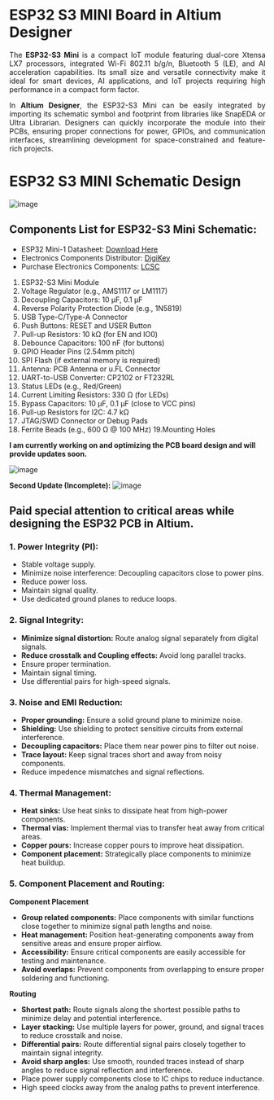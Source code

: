# ESP32 S3 MINI Board in Altium Designer

<div style="text-align: justify;">
  
The **ESP32-S3 Mini** is a compact IoT module featuring dual-core Xtensa LX7 processors, integrated Wi-Fi 802.11 b/g/n, Bluetooth 5 (LE), and AI acceleration capabilities. Its small size and versatile connectivity make it ideal for smart devices, AI applications, and IoT projects requiring high performance in a compact form factor.

In **Altium Designer**, the ESP32-S3 Mini can be easily integrated by importing its schematic symbol and footprint from libraries like SnapEDA or Ultra Librarian. Designers can quickly incorporate the module into their PCBs, ensuring proper connections for power, GPIOs, and communication interfaces, streamlining development for space-constrained and feature-rich projects.

</div>

# ESP32 S3 MINI Schematic Design

![image](https://github.com/user-attachments/assets/f2eb5789-6c2f-480f-a1fa-559a9e3916f2)


## Components List for ESP32-S3 Mini Schematic:
- ESP32 Mini-1 Datasheet: [Download Here](https://www.espressif.com/sites/default/files/documentation/esp32-mini-1_datasheet_en.pdf)
- Electronics Components Distributor: [DigiKey](https://www.digikey.com/?msockid=06cb99d107cf6ca03bd98c8d060f6d3f)
- Purchase Electronics Components: [LCSC](https://www.lcsc.com/products)
  
1. ESP32-S3 Mini Module
2. Voltage Regulator (e.g., AMS1117 or LM1117)
3. Decoupling Capacitors: 10 µF, 0.1 µF
4. Reverse Polarity Protection Diode (e.g., 1N5819)
5. USB Type-C/Type-A Connector
6. Push Buttons: RESET and USER Button
7. Pull-up Resistors: 10 kΩ (for EN and IO0)
8. Debounce Capacitors: 100 nF (for buttons)
9. GPIO Header Pins (2.54mm pitch)
10. SPI Flash (if external memory is required)
11. Antenna: PCB Antenna or u.FL Connector
12. UART-to-USB Converter: CP2102 or FT232RL
13. Status LEDs (e.g., Red/Green)
14. Current Limiting Resistors: 330 Ω (for LEDs)
15. Bypass Capacitors: 10 µF, 0.1 µF (close to VCC pins)
16. Pull-up Resistors for I2C: 4.7 kΩ
17. JTAG/SWD Connector or Debug Pads
18. Ferrite Beads (e.g., 600 Ω @ 100 MHz)
19.Mounting Holes


**I am currently working on and optimizing the PCB board design and will provide updates soon.**

![image](https://github.com/user-attachments/assets/1a3366b9-ceaf-4d14-9b8a-31754af36683)

**Second Update (Incomplete):**
![image](https://github.com/user-attachments/assets/7618c874-39cd-448d-bc76-573f7f21bb9b)

## Paid special attention to critical areas while designing the ESP32 PCB in Altium.

### 1. **Power Integrity (PI)**:
   - Stable voltage supply.
   - Minimize noise interference: Decoupling capacitors close to power pins.
   - Reduce power loss.
   - Maintain signal quality.
   - Use dedicated ground planes to reduce loops.

### 2. **Signal Integrity**:
   - **Minimize signal distortion:** Route analog signal separately from digital signals.
   - **Reduce crosstalk and Coupling effects:** Avoid long parallel tracks.
   - Ensure proper termination.
   - Maintain signal timing.
   - Use differential pairs for high-speed signals.

### 3. **Noise and EMI Reduction**:
   - **Proper grounding:** Ensure a solid ground plane to minimize noise.
   - **Shielding:** Use shielding to protect sensitive circuits from external interference.
   - **Decoupling capacitors:** Place them near power pins to filter out noise.
   - **Trace layout:** Keep signal traces short and away from noisy components.
   - Reduce impedence mismatches and signal reflections.

### 4. **Thermal Management**:
   - **Heat sinks:** Use heat sinks to dissipate heat from high-power components.
   - **Thermal vias:** Implement thermal vias to transfer heat away from critical areas.
   - **Copper pours:** Increase copper pours to improve heat dissipation.
   - **Component placement:** Strategically place components to minimize heat buildup.

### 5. **Component Placement and Routing**:
   
   **Component Placement**
   - **Group related components:** Place components with similar functions close together to minimize signal path lengths and noise.
   - **Heat management:** Position heat-generating components away from sensitive areas and ensure proper airflow.
   - **Accessibility:** Ensure critical components are easily accessible for testing and maintenance.
   - **Avoid overlaps:** Prevent components from overlapping to ensure proper soldering and functioning.

   **Routing**
   - **Shortest path:** Route signals along the shortest possible paths to minimize delay and potential interference.
   - **Layer stacking:** Use multiple layers for power, ground, and signal traces to reduce crosstalk and noise.
   - **Differential pairs:** Route differential signal pairs closely together to maintain signal integrity.
   - **Avoid sharp angles:** Use smooth, rounded traces instead of sharp angles to reduce signal reflection and interference.
   - Place power supply components close to IC chips to reduce inductance.
   - High speed clocks away from the analog paths to prevent interference.



   


